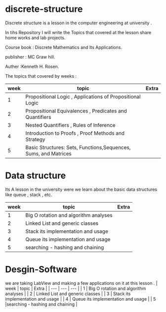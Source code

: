 # discrete-structure
Discrete structure is a lesson in the computer engineering at university  .


In tihs Repository I will write the Topics that covered at the lesson share home works and lab projects.

Course book :
Discrete Mathematics and Its Applications.

publisher : MC Graw hill.

Auther :Kenneth H. Rosen.


The topics that covered by weeks :
 
| week  | topic | Extra |
| --- | --- | --- |
| 1  | Propositional Logic , Applications of Propositional Logic  |
| 2  | Propositional Equivalences , Predicates and Quantifiers  |
| 3  | Nested Quantifiers , Rules of Inference  |
| 4  | Introduction to Proofs , Proof Methods and Strategy  |
| 5 | Basic Structures: Sets, Functions,Sequences, Sums, and Matrices | 

# Data structure 
Its A lesson in the university were we learn about the basic data structures like queue , stack , etc.

| week  | topic | Extra |
| --- | --- | --- |
| 1  | Big O rotation and algorithm analyses  |
| 2  | Linked List and generic classes |
| 3  | Stack its implementation and usage   |
| 4  | Queue its implementation and usage  |
| 5  |searching - hashing and chaining  |

# Desgin-Software
we are taking LabView and making a few applications on it at this lesson  .
| week  | topic | Extra |
| --- | --- | --- |
| 1  | Big O rotation and algorithm analyses  |
| 2  | Linked List and generic classes |
| 3  | Stack its implementation and usage   |
| 4  | Queue its implementation and usage  |
| 5  |searching - hashing and chaining  |

